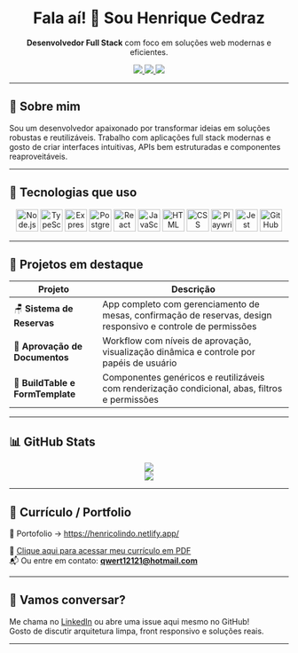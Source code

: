<h1 align="center">Fala aí! 👋 Sou Henrique Cedraz</h1>

<p align="center">
  <strong>Desenvolvedor Full Stack</strong> com foco em soluções web modernas e eficientes.
</p>

<p align="center">
  <a href="mailto:qwert12121@hotmail.com">
    <img src="https://img.shields.io/badge/email-contato-blue" />
  </a>
  <a href="https://www.linkedin.com/in/henrique-cedraz-6590aa21b/">
    <img src="https://img.shields.io/badge/LinkedIn-HenriqueCedraz-blue?logo=linkedin" />
  </a>
  <a href="https://drive.google.com/file/d/1CalGqIT3pqBsz0bGYBozeRQZ98tIzYvd/view?usp=sharing">
    <img src="https://img.shields.io/badge/Currículo-PDF-informational" />
  </a>
</p>

---

## 🚀 Sobre mim

Sou um desenvolvedor apaixonado por transformar ideias em soluções robustas e reutilizáveis. Trabalho com aplicações full stack modernas e gosto de criar interfaces intuitivas, APIs bem estruturadas e componentes reaproveitáveis.

---

## 🧰 Tecnologias que uso

<p align="center">
  <!-- Backend -->
  <img src="https://cdn.jsdelivr.net/gh/devicons/devicon/icons/nodejs/nodejs-original.svg" alt="Node.js" width="40" height="40"/>
  <img src="https://cdn.jsdelivr.net/gh/devicons/devicon/icons/typescript/typescript-original.svg" alt="TypeScript" width="40" height="40"/>
  <img src="https://cdn.jsdelivr.net/gh/devicons/devicon/icons/express/express-original.svg" alt="Express" width="40" height="40"/>
  <img src="https://cdn.jsdelivr.net/gh/devicons/devicon/icons/postgresql/postgresql-original.svg" alt="PostgreSQL" width="40" height="40"/>
  

  <!-- Frontend -->
  <img src="https://cdn.jsdelivr.net/gh/devicons/devicon/icons/react/react-original.svg" alt="React" width="40" height="40"/>
  <img src="https://cdn.jsdelivr.net/gh/devicons/devicon/icons/javascript/javascript-original.svg" alt="JavaScript" width="40" height="40"/>
  <img src="https://cdn.jsdelivr.net/gh/devicons/devicon/icons/html5/html5-original.svg" alt="HTML" width="40" height="40"/>
  <img src="https://cdn.jsdelivr.net/gh/devicons/devicon/icons/css3/css3-original.svg" alt="CSS" width="40" height="40"/>


  <!-- Testes -->
  <img src="https://playwright.dev/img/playwright-logo.svg" alt="Playwright" width="40" height="40"/>
  <img src="https://cdn.jsdelivr.net/gh/devicons/devicon/icons/jest/jest-plain.svg" alt="Jest" width="40" height="40"/>

  <!-- GitHub -->
  <img src="https://cdn.jsdelivr.net/gh/devicons/devicon/icons/github/github-original.svg" alt="GitHub" width="40" height="40"/>
</p>

---

## 📂 Projetos em destaque

| Projeto | Descrição |
|--------|-----------|
| 🪑 **Sistema de Reservas** | App completo com gerenciamento de mesas, confirmação de reservas, design responsivo e controle de permissões |
| 📄 **Aprovação de Documentos** | Workflow com níveis de aprovação, visualização dinâmica e controle por papéis de usuário |
| 🧱 **BuildTable e FormTemplate** | Componentes genéricos e reutilizáveis com renderização condicional, abas, filtros e permissões |

---

## 📊 GitHub Stats

<p align="center">
  <img src="https://github-readme-stats.vercel.app/api?username=GanDaUFF&show_icons=true&theme=radical" />
  <br />
  <img src="https://github-readme-stats.vercel.app/api/top-langs/?username=GanDaUFF&layout=compact&theme=radical" />
</p>

---

## 📄 Currículo / Portfolio

💼 Portofolio -> https://henricolindo.netlify.app/

📎 [Clique aqui para acessar meu currículo em PDF](https://drive.google.com/file/d/1CalGqIT3pqBsz0bGYBozeRQZ98tIzYvd/view?usp=sharing)  
📬 Ou entre em contato: **qwert12121@hotmail.com**

---

## 💬 Vamos conversar?

Me chama no [LinkedIn](https://www.linkedin.com/in/henrique-cedraz-6590aa21b/) ou abre uma issue aqui mesmo no GitHub!  
Gosto de discutir arquitetura limpa, front responsivo e soluções reais.

---
